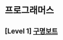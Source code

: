 # 프로그래머스 
## [Level 1] [구명보트][link]

[link]: https://programmers.co.kr/learn/courses/30/lessons/42885
